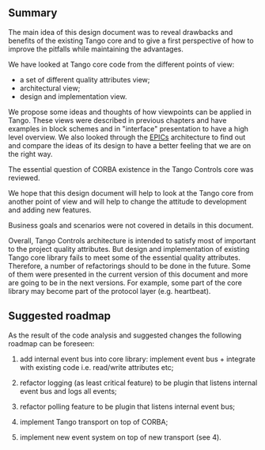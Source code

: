 ## Summary
                                                                                                   
The main idea of this design document was to reveal drawbacks and benefits of the existing Tango core and to give 
a first perspective of how to improve the pitfalls while maintaining the advantages.

We have looked at Tango core code from the different points of view:

- a set of different quality attributes view;
- architectural view;
- design and implementation view.

We propose some ideas and thoughts of how viewpoints can be applied in Tango. These views were described in previous chapters and have examples in block schemes and in "interface" presentation to have a high level overview. We also looked through the [EPICs](https://epics.anl.gov/) architecture to find out and compare the ideas of its design to have a better feeling that we are on the right way.

The essential question of CORBA existence in the Tango Controls core was reviewed.

We hope that this design document will help to look at the Tango core from another point of view and will help to change the attitude to development and adding new features.

Business goals and scenarios were not covered in details in this document.

Overall, Tango Controls architecture is intended to satisfy most of important to the project quality attributes. But design and implementation of existing Tango core library fails to meet some of the essential quality attributes. Therefore, a number of refactorings should to be done in the future. Some of them were presented in the current version of this document and more are going to be in the next versions. For example, some part of the core library may become part of the protocol layer (e.g. heartbeat).



## Suggested roadmap

As the result of the code analysis and suggested changes the following roadmap can be foreseen:

1) add internal event bus into core library: implement event bus + integrate with existing code i.e. read/write attributes etc;  
2) refactor logging (as least critical feature) to be plugin that listens internal event bus and logs all events;

3) refactor polling feature to be plugin that listens  internal event bus;

4) implement Tango transport on top of CORBA;

5) implement new event system on top of new transport (see 4).
